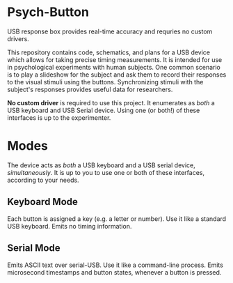 Psych-Button
============
USB response box provides real-time accuracy and requries no custom drivers.

This repository contains code, schematics, and plans for a USB device which allows for taking precise timing measurements.  It is intended for use in psychological experiments with human subjects.  One common scenario is to play a slideshow for the subject and ask them to record their responses to the visual stimuli using the buttons.  Synchronizing stimuli with the subject's responses provides useful data for researchers.

**No custom driver** is required to use this project.  It enumerates as *both* a USB keyboard and USB Serial device.  Using one (or both!) of these interfaces is up to the experimenter.

Modes
=====
The device acts as *both* a USB keyboard and a USB serial device, *simultaneously*.  It is up to you to use one or both of these interfaces, according to your needs.

Keyboard Mode
-------------
Each button is assigned a key (e.g. a letter or number).  Use it like a standard USB keyboard.  Emits no timing information.

Serial Mode
-----------
Emits ASCII text over serial-USB.  Use it like a command-line process.  Emits microsecond timestamps and button states, whenever a button is pressed.
